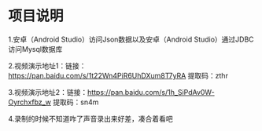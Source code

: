 # 项目说明

1.安卓（Android Studio）访问Json数据以及安卓（Android Studio）通过JDBC访问Mysql数据库

2.视频演示地址1：链接：https://pan.baidu.com/s/1t22Wn4PiR6UhDXum8T7yRA 提取码：zthr 

3.视频演示地址2：链接：https://pan.baidu.com/s/1h_SiPdAv0W-Oyrchxfbz_w 提取码：sn4m 

4.录制的时候不知道咋了声音录出来好差，凑合着看吧



